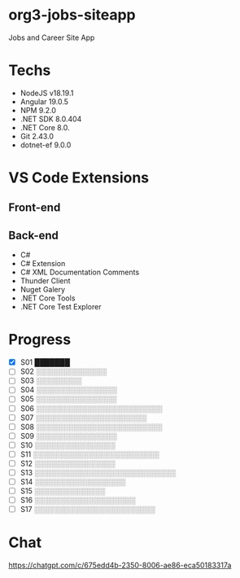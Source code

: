 # org3-jobs-siteapp

Jobs and Career Site App

# Techs

- NodeJS v18.19.1
- Angular 19.0.5
- NPM 9.2.0
- .NET SDK 8.0.404
- .NET Core 8.0.
- Git 2.43.0
- dotnet-ef 9.0.0

# VS Code Extensions

## Front-end


## Back-end

- C#
- C# Extension
- C# XML Documentation Comments
- Thunder Client
- Nuget Galery
- .NET Core Tools
- .NET Core Test Explorer

# Progress 


- [x] S01 ███████
- [ ] S02 ░░░░░░░░░░░░░░
- [ ] S03 ░░░░░░░░░
- [ ] S04 ░░░░░░░░░░░░░░░░
- [ ] S05 ░░░░░░░░░░░░░░░░
- [ ] S06 ░░░░░░░░░░░░░░░░░░░░░░░░░
- [ ] S07 ░░░░░░░░░░░░░░░░░░░░░░
- [ ] S08 ░░░░░░░░░░░░░░░░░░░░░░░░░
- [ ] S09 ░░░░░░░░░░░░░░░░
- [ ] S10 ░░░░░░░░░░░░░░░░
- [ ] S11 ░░░░░░░░░░░░░░░░░░░░░░░░░
- [ ] S12 ░░░░░░░░░░░░░░░░
- [ ] S13 ░░░░░░░░░░░░░░░░░░░░░░░░░░░░
- [ ] S14 ░░░░░░░░░░░░░░░░░░
- [ ] S15 ░░░░░░░░░░░░░░
- [ ] S16 ░░░░░░░░░░░░░░░░░░░░
- [ ] S17 ░░░░░░░░░░░░░░░░░░░░░░░░

# Chat

https://chatgpt.com/c/675edd4b-2350-8006-ae86-eca50183317a